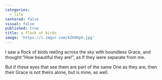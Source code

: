 ```yaml
---
categories:
  - life
centered: false
visual: false
published: true
title: a flock of birds
image: 'https://i.imgur.com/kIK0Oph.jpg'
---
```

I saw a flock of birds
reeling across the sky
with boundless Grace,
and thought:”How beautiful they are!”,
as if they were separate from me.

But if these eyes that see them
are part of the same One as they are,
then their Grace is not theirs alone,
but is mine, as well.
